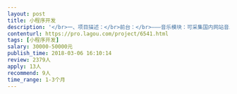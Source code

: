 ```yaml
---                
layout: post       
title: 小程序开发           
description: '</br>一、项目描述：</br>前台：</br>———音乐模块：可采集国内网站音乐 并解决版权限制 在线播放和下载（这可能不太好解决，如果没办法解决可改       成朋友圈模式，用户可以上传可下载）</br>———视频模块：可采集国内网站电影，提供在线播放</br>———翻译版块：提供英语，意大利语翻译功能。</br>———菜谱版块：采集国内菜谱网站资源。</br>———聊天室模块：参照王者荣耀助手聊天室。</br>———第三方直播模块：可添加第三方直播（固定一个直播平台） 连接视频与弹幕</br></br>后台：</br>———音乐模块：需vip购买功能，音乐管理等。</br>———视频模块：需vip购买功能，视频采集管理，采集内容管理。</br>———菜谱版块：需vip购买功能，菜谱采集管理，菜谱内容管理。</br>———聊天室模块：可自由添加聊天室，聊天室vip（可开单独聊天室，vip进场显示等）</br>———第三方直播模块：自由添加聊天室，前台申请入驻入口，后台管理入驻。</br>'     
contenturl: https://pro.lagou.com/project/6541.html      
tags: [小程序开发]            
salary: 30000-50000元          
publish_time: 2018-03-06 16:10:14         
review: 2379人                   
apply: 13人                   
recommend: 9人                   
time_range: 1-3个月              
---                 
```

